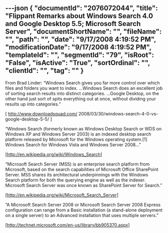---json
{
  "documentId": "2076072044",
  "title": "Flippant Remarks about Windows Search 4.0 and Google Desktop 5.5; Microsoft Search Server",
  "documentShortName": "",
  "fileName": "",
  "path": "",
  "date": "9/17/2008 4:19:52 PM",
  "modificationDate": "9/17/2008 4:19:52 PM",
  "templateId": "",
  "segmentId": "79",
  "isRoot": "False",
  "isActive": "True",
  "sortOrdinal": "",
  "clientId": "",
  "tag": ""
}
---

From Brad Linder: “Windows Search gives you far more control over which files and folders you want to index. …Windows Search does an excellent job of sorting search results into distinct categories. …Google Desktop, on the other hand just sort of spits everything out at once, without dividing your results up into categories.”

[
    http://www.downloadsquad.com/
        2008/03/30/windows-search-4-0-vs-google-desktop-5-5/
]

“Windows Search (formerly known as Windows Desktop Search or WDS on Windows XP and Windows Server 2003) is an indexed desktop search platform released by Microsoft for the Windows operating system.[1] Windows Search for Windows Vista and Windows Server 2008…”

[http://en.wikipedia.org/wiki/Windows_Search]

“Microsoft Search Server (MSS) is an enterprise search platform from Microsoft, based on the search capabilities of Microsoft Office SharePoint Server. MSS shares its architectural underpinnings with the Windows Search platform for both the querying engine as well as the indexer. Microsoft Search Server was once known as SharePoint Server for Search.”

[http://en.wikipedia.org/wiki/Microsoft_Search_Server]

“A Microsoft Search Server 2008 or Microsoft Search Server 2008 Express configuration can range from a Basic installation (a stand-alone deployment on a single server) to an Advanced installation that uses multiple servers.”

[http://technet.microsoft.com/en-us/library/bb905370.aspx]
